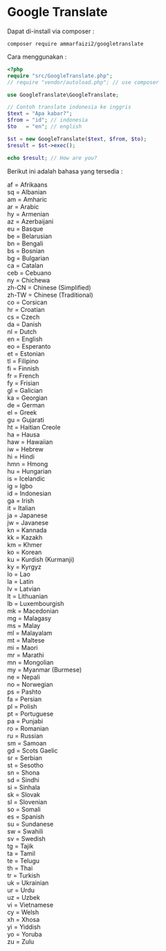# Google Translate

Dapat di-install via composer :
```
composer require ammarfaizi2/googletranslate
```


Cara menggunakan :
```php
<?php
require "src/GoogleTranslate.php";
// require "vendor/autoload.php"; // use composer

use GoogleTranslate\GoogleTranslate;

// Contoh translate indonesia ke inggris
$text = "Apa kabar?";
$from = "id"; // indonesia
$to   = "en"; // english

$st = new GoogleTranslate($text, $from, $to);
$result = $st->exec();

echo $result; // How are you?
```
Berikut ini adalah bahasa yang tersedia :

af = Afrikaans<br>sq = Albanian<br>am = Amharic<br>ar = Arabic<br>hy = Armenian<br>az = Azerbaijani<br>eu = Basque<br>be = Belarusian<br>bn = Bengali<br>bs = Bosnian<br>bg = Bulgarian<br>ca = Catalan<br>ceb = Cebuano<br>ny = Chichewa<br>zh-CN = Chinese (Simplified)<br>zh-TW = Chinese (Traditional)<br>co = Corsican<br>hr = Croatian<br>cs = Czech<br>da = Danish<br>nl = Dutch<br>en = English<br>eo = Esperanto<br>et = Estonian<br>tl = Filipino<br>fi = Finnish<br>fr = French<br>fy = Frisian<br>gl = Galician<br>ka = Georgian<br>de = German<br>el = Greek<br>gu = Gujarati<br>ht = Haitian Creole<br>ha = Hausa<br>haw = Hawaiian<br>iw = Hebrew<br>hi = Hindi<br>hmn = Hmong<br>hu = Hungarian<br>is = Icelandic<br>ig = Igbo<br>id = Indonesian<br>ga = Irish<br>it = Italian<br>ja = Japanese<br>jw = Javanese<br>kn = Kannada<br>kk = Kazakh<br>km = Khmer<br>ko = Korean<br>ku = Kurdish (Kurmanji)<br>ky = Kyrgyz<br>lo = Lao<br>la = Latin<br>lv = Latvian<br>lt = Lithuanian<br>lb = Luxembourgish<br>mk = Macedonian<br>mg = Malagasy<br>ms = Malay<br>ml = Malayalam<br>mt = Maltese<br>mi = Maori<br>mr = Marathi<br>mn = Mongolian<br>my = Myanmar (Burmese)<br>ne = Nepali<br>no = Norwegian<br>ps = Pashto<br>fa = Persian<br>pl = Polish<br>pt = Portuguese<br>pa = Punjabi<br>ro = Romanian<br>ru = Russian<br>sm = Samoan<br>gd = Scots Gaelic<br>sr = Serbian<br>st = Sesotho<br>sn = Shona<br>sd = Sindhi<br>si = Sinhala<br>sk = Slovak<br>sl = Slovenian<br>so = Somali<br>es = Spanish<br>su = Sundanese<br>sw = Swahili<br>sv = Swedish<br>tg = Tajik<br>ta = Tamil<br>te = Telugu<br>th = Thai<br>tr = Turkish<br>uk = Ukrainian<br>ur = Urdu<br>uz = Uzbek<br>vi = Vietnamese<br>cy = Welsh<br>xh = Xhosa<br>yi = Yiddish<br>yo = Yoruba<br>zu = Zulu<br>